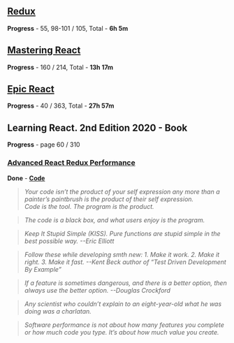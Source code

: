 
## [Redux](https://coursehunter.net/course/prodvinutyy-redux-codewithmosh)

**Progress** - 55, 98-101 / 105, Total - **6h 5m**

## [Mastering React](https://coursehunters.net/course/mastering-react-mosh-hamedani)

**Progress** - 160 / 214, Total - **13h 17m**

## [Epic React](https://coursehunter.net/course/epicheskiy-react)

**Progress** - 40 / 363, Total - **27h 57m**

## Learning React. 2nd Edition 2020 - Book

**Progress** - page 60 / 310

### [Advanced React Redux Performance](https://www.youtube.com/watch?v=7pO3563Qi1Y)

**Done** - [**Code**](https://github.com/joshribakoff/redux-10000-todos)

> _Your code isn’t the product of your self expression any more than a painter’s paintbrush is the product of their self expression.\
Code is the tool. The program is the product._

> _The code is a black box, and what users enjoy is the program._

> _Keep It Stupid Simple (KISS). Pure functions are stupid simple in the best possible way. --Eric Elliott_

> _Follow these while developing smth new: 1. Make it work. 2. Make it right. 3. Make it fast. --Kent Beck author of “Test Driven Development By Example”_

> _If a feature is sometimes dangerous, and there is a better option, then always use the better option. --Douglas Crockford_

> _Any scientist who couldn’t explain to an eight-year-old what he was doing was a charlatan._

> _Software performance is not about how many features you complete or how much code you type. It’s about how much value you create._
